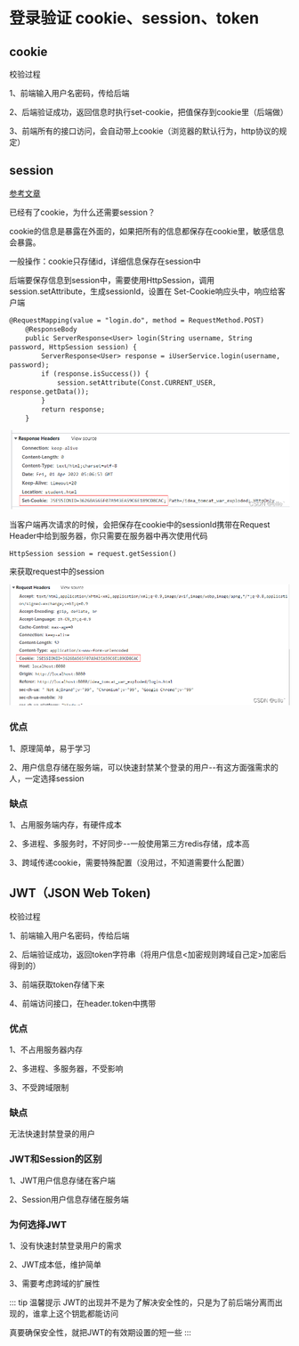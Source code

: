 # 登录验证 cookie、session、token

## cookie

校验过程

1、前端输入用户名密码，传给后端

2、后端验证成功，返回信息时执行set-cookie，把值保存到cookie里（后端做）

3、前端所有的接口访问，会自动带上cookie（浏览器的默认行为，http协议的规定）

## session

[参考文章](https://www.cnblogs.com/zhaobao1830/p/11114146.html)

已经有了cookie，为什么还需要session？

cookie的信息是暴露在外面的，如果把所有的信息都保存在cookie里，敏感信息会暴露。

一般操作：cookie只存储id，详细信息保存在session中

后端要保存信息到session中，需要使用HttpSession，调用session.setAttribute，生成sessionId，设置在
Set-Cookie响应头中，响应给客户端

```
@RequestMapping(value = "login.do", method = RequestMethod.POST)
    @ResponseBody
    public ServerResponse<User> login(String username, String password, HttpSession session) {
        ServerResponse<User> response = iUserService.login(username, password);
        if (response.isSuccess()) {
            session.setAttribute(Const.CURRENT_USER, response.getData());
        }
        return response;
    }
```

![Image text](../../public/fronKnowledge/other/02/01.png)

当客户端再次请求的时候，会把保存在cookie中的sessionId携带在Request Header中给到服务器，你只需要在服务器中再次使用代码
```
HttpSession session = request.getSession()
```
来获取request中的session

![Image text](../../public/fronKnowledge/other/02/02.png)

### 优点

1、原理简单，易于学习

2、用户信息存储在服务端，可以快速封禁某个登录的用户--有这方面强需求的人，一定选择session

### 缺点

1、占用服务端内存，有硬件成本

2、多进程、多服务时，不好同步--一般使用第三方redis存储，成本高

3、跨域传递cookie，需要特殊配置（没用过，不知道需要什么配置）

## JWT（JSON Web Token)

校验过程

1、前端输入用户名密码，传给后端

2、后端验证成功，返回token字符串（将用户信息<加密规则跨域自己定>加密后得到的）

3、前端获取token存储下来

4、前端访问接口，在header.token中携带

### 优点

1、不占用服务器内存

2、多进程、多服务器，不受影响

3、不受跨域限制

### 缺点

无法快速封禁登录的用户

### JWT和Session的区别

1、JWT用户信息存储在客户端

2、Session用户信息存储在服务端

### 为何选择JWT

1、没有快速封禁登录用户的需求

2、JWT成本低，维护简单

3、需要考虑跨域的扩展性

::: tip 温馨提示
JWT的出现并不是为了解决安全性的，只是为了前后端分离而出现的，谁拿上这个钥匙都能访问

真要确保安全性，就把JWT的有效期设置的短一些
:::



